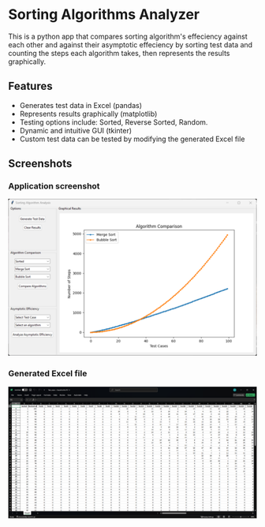 
# Sorting Algorithms Analyzer

This is a python app that compares sorting algorithm's effeciency against each other and against their asymptotic effeciency by sorting test data and counting the steps each algorithm takes, then represents the results graphically.


## Features

- Generates test data in Excel (pandas)
- Represents results graphically (matplotlib)
- Testing options include: Sorted, Reverse Sorted, Random.
- Dynamic and intuitive GUI (tkinter)
- Custom test data can be tested by modifying the generated Excel file


## Screenshots
<h3>Application screenshot</h3>
<img src="Screenshot 2025-02-06 064535.png"/>
<h3>Generated Excel file </h3>
<img src="Screenshot 2025-02-06 063938.png"/>

